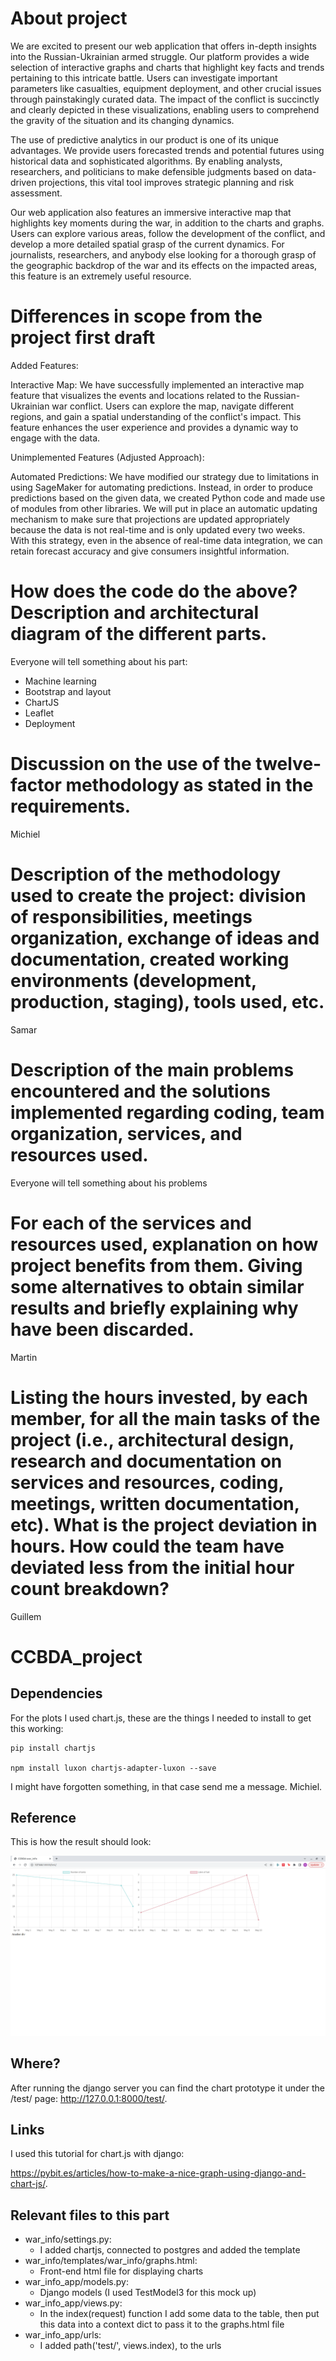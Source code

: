 # About project

We are excited to present our web application that offers in-depth insights into the Russian-Ukrainian armed struggle. Our platform provides a wide selection of interactive graphs and charts that highlight key facts and trends pertaining to this intricate battle. Users can investigate important parameters like casualties, equipment deployment, and other crucial issues through painstakingly curated data. The impact of the conflict is succinctly and clearly depicted in these visualizations, enabling users to comprehend the gravity of the situation and its changing dynamics.

The use of predictive analytics in our product is one of its unique advantages. We provide users forecasted trends and potential futures using historical data and sophisticated algorithms. By enabling analysts, researchers, and politicians to make defensible judgments based on data-driven projections, this vital tool improves strategic planning and risk assessment.

Our web application also features an immersive interactive map that highlights key moments during the war, in addition to the charts and graphs. Users can explore various areas, follow the development of the conflict, and develop a more detailed spatial grasp of the current dynamics. For journalists, researchers, and anybody else looking for a thorough grasp of the geographic backdrop of the war and its effects on the impacted areas, this feature is an extremely useful resource.

# Differences in scope from the project first draft

Added Features:

Interactive Map: We have successfully implemented an interactive map feature that visualizes the events and locations related to the Russian-Ukrainian war conflict. Users can explore the map, navigate different regions, and gain a spatial understanding of the conflict's impact. This feature enhances the user experience and provides a dynamic way to engage with the data.

Unimplemented Features (Adjusted Approach):

Automated Predictions: We have modified our strategy due to limitations in using SageMaker for automating predictions. Instead, in order to produce predictions based on the given data, we created Python code and made use of modules from other libraries. We will put in place an automatic updating mechanism to make sure that projections are updated appropriately because the data is not real-time and is only updated every two weeks. With this strategy, even in the absence of real-time data integration, we can retain forecast accuracy and give consumers insightful information.


# How does the code do the above? Description and architectural diagram of the different parts.

Everyone will tell something about his part:
-	Machine learning
-	Bootstrap and layout
-	ChartJS
-	Leaflet
-	Deployment

# Discussion on the use of the twelve-factor methodology as stated in the requirements.
Michiel

# Description of the methodology used to create the project: division of responsibilities, meetings organization, exchange of ideas and documentation, created working environments (development, production, staging), tools used, etc.

Samar

# Description of the main problems encountered and the solutions implemented regarding coding, team organization, services, and resources used.

Everyone will tell something about his problems

# For each of the services and resources used, explanation on how project benefits from them. Giving some alternatives to obtain similar results and briefly explaining why have been discarded.

Martin 

# Listing the hours invested, by each member, for all the main tasks of the project (i.e., architectural design, research and documentation on services and resources, coding, meetings, written documentation, etc). What is the project deviation in hours. How could the team have deviated less from the initial hour count breakdown?

Guillem













# CCBDA_project

## Dependencies

For the plots I used chart.js, these are the things I needed to install to get this working:

```
pip install chartjs

npm install luxon chartjs-adapter-luxon --save
```

I might have forgotten something, in that case send me a message. Michiel.

## Reference

This is how the result should look:

![img_charts_v1.png](images%2Fimg_charts_v1.png)

## Where?

After running the django server you can find the chart prototype it under the /test/ page: http://127.0.0.1:8000/test/.

## Links

I used this tutorial for chart.js with django:

https://pybit.es/articles/how-to-make-a-nice-graph-using-django-and-chart-js/.

## Relevant files to this part

- war_info/settings.py:
  - I added chartjs, connected to postgres and added the template
- war_info/templates/war_info/graphs.html:
  - Front-end html file for displaying charts
- war_info_app/models.py:
  - Django models (I used TestModel3 for this mock up)
- war_info_app/views.py:
  - In the index(request) function I add some data to the table,
then put this data into a context dict to pass it to the graphs.html file
- war_info_app/urls:
  - I added path('test/', views.index), to the urls
